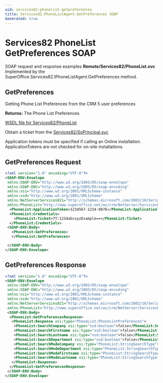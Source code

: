 ```yaml
---
uid: services82-phonelist-getpreferences
title: Services82.PhoneListAgent.GetPreferences SOAP
Generated: true
---
```


# Services82 PhoneList GetPreferences SOAP

SOAP request and response examples **Remote/Services82/PhoneList.svc**
Implemented by the <see cref="M:SuperOffice.Services82.IPhoneListAgent.GetPreferences">SuperOffice.Services82.IPhoneListAgent.GetPreferences</see> method.

## GetPreferences

Getting Phone List Preferences from the CRM 5 user preferences


**Returns:** The Phone List Preferences


[WSDL file for Services82/PhoneList](../Services82-PhoneList.md)

Obtain a ticket from the [Services82/SoPrincipal.svc](../SoPrincipal/SoPrincipal.md)

Application tokens must be specified if calling an Online installation. ApplicationTokens are not checked for on-site installations.

## GetPreferences Request

```xml
<?xml version="1.0" encoding="UTF-8"?>
<SOAP-ENV:Envelope
 xmlns:SOAP-ENV="http://www.w3.org/2003/05/soap-envelope"
 xmlns:SOAP-ENC="http://www.w3.org/2003/05/soap-encoding"
 xmlns:xsi="http://www.w3.org/2001/XMLSchema-instance"
 xmlns:xsd="http://www.w3.org/2001/XMLSchema"
 xmlns:NetServerServices821="http://schemas.microsoft.com/2003/10/Serialization/"
 xmlns:PhoneList="http://www.superoffice.net/ws/crm/NetServer/Services82">
  <PhoneList:ApplicationToken>1234567-1234-9876</PhoneList:ApplicationToken>
  <PhoneList:Credentials>
    <PhoneList:Ticket>7T:1234abcxyzExample==</PhoneList:Ticket>
  </PhoneList:Credentials>
 <SOAP-ENV:Body>
   <PhoneList:GetPreferences>
   </PhoneList:GetPreferences>

 </SOAP-ENV:Body>
</SOAP-ENV:Envelope>

```


## GetPreferences Response

```xml
<?xml version="1.0" encoding="UTF-8"?>
<SOAP-ENV:Envelope
 xmlns:SOAP-ENV="http://www.w3.org/2003/05/soap-envelope"
 xmlns:SOAP-ENC="http://www.w3.org/2003/05/soap-encoding"
 xmlns:xsi="http://www.w3.org/2001/XMLSchema-instance"
 xmlns:xsd="http://www.w3.org/2001/XMLSchema"
 xmlns:NetServerServices821="http://schemas.microsoft.com/2003/10/Serialization/"
 xmlns:PhoneList="http://www.superoffice.net/ws/crm/NetServer/Services82">
 <SOAP-ENV:Body>
  <PhoneList:GetPreferencesResponse>
   <PhoneList:Response xsi:type="PhoneList:PhoneListPreferences">
    <PhoneList:SearchCompany xsi:type="xsd:boolean">false</PhoneList:SearchCompany>
    <PhoneList:SearchFirstname xsi:type="xsd:boolean">false</PhoneList:SearchFirstname>
    <PhoneList:SearchLastname xsi:type="xsd:boolean">false</PhoneList:SearchLastname>
    <PhoneList:SearchDepartment xsi:type="xsd:boolean">false</PhoneList:SearchDepartment>
    <PhoneList:SearchModeCompany xsi:type="PhoneList:StringSearchType">Exact</PhoneList:SearchModeCompany>
    <PhoneList:SearchModeDepartment xsi:type="PhoneList:StringSearchType">Exact</PhoneList:SearchModeDepartment>
    <PhoneList:SearchModeFirstname xsi:type="PhoneList:StringSearchType">Exact</PhoneList:SearchModeFirstname>
    <PhoneList:SearchModeLastname xsi:type="PhoneList:StringSearchType">Exact</PhoneList:SearchModeLastname>
   </PhoneList:Response>
  </PhoneList:GetPreferencesResponse>
 </SOAP-ENV:Body>
</SOAP-ENV:Envelope>

```

